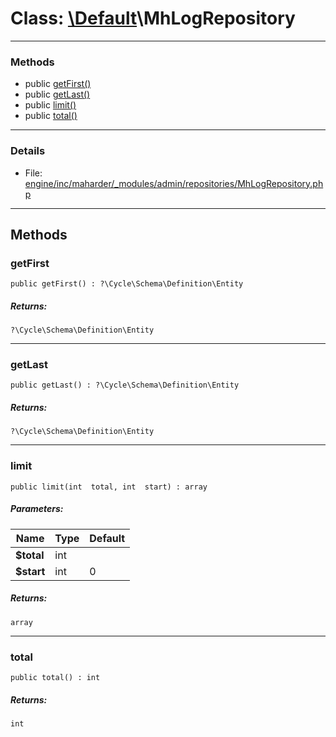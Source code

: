 # Class: [\Default](../../packages/Default.md)\MhLogRepository


---

### Methods

* public [getFirst()](#method_getFirst)
* public [getLast()](#method_getLast)
* public [limit()](#method_limit)
* public [total()](#method_total)

---

### Details

* File: [engine/inc/maharder/_modules/admin/repositories/MhLogRepository.php](../../engine/inc/maharder/_modules/admin/repositories/MhLogRepository.php)

---

## Methods

<a id="method_getFirst"></a>
### getFirst

```
public getFirst() : ?\Cycle\Schema\Definition\Entity
```

##### Returns:

```
?\Cycle\Schema\Definition\Entity
```

---

<a id="method_getLast"></a>
### getLast

```
public getLast() : ?\Cycle\Schema\Definition\Entity
```

##### Returns:

```
?\Cycle\Schema\Definition\Entity
```

---

<a id="method_limit"></a>
### limit

```
public limit(int  total, int  start) : array
```

##### Parameters:

| Name | Type | Default |
|------|------|---------|
| **$total** | int |  |
| **$start** | int | 0 |

##### Returns:

```
array
```

---

<a id="method_total"></a>
### total

```
public total() : int
```

##### Returns:

```
int
```
